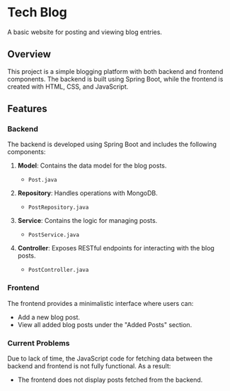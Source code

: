 # Tech Blog

A basic website for posting and viewing blog entries.

## Overview

This project is a simple blogging platform with both backend and frontend components. The backend is built using Spring Boot, while the frontend is created with HTML, CSS, and JavaScript.

## Features

### Backend

The backend is developed using Spring Boot and includes the following components:

1. **Model**: Contains the data model for the blog posts.
    - `Post.java`

2. **Repository**: Handles operations with MongoDB.
    - `PostRepository.java`

3. **Service**: Contains the logic for managing posts.
    - `PostService.java`

4. **Controller**: Exposes RESTful endpoints for interacting with the blog posts.
    - `PostController.java`

### Frontend

The frontend provides a minimalistic interface where users can:
- Add a new blog post.
- View all added blog posts under the "Added Posts" section.

### Current Problems

Due to lack of time, the JavaScript code for fetching data between the backend and frontend is not fully functional. As a result:
- The frontend does not display posts fetched from the backend.
